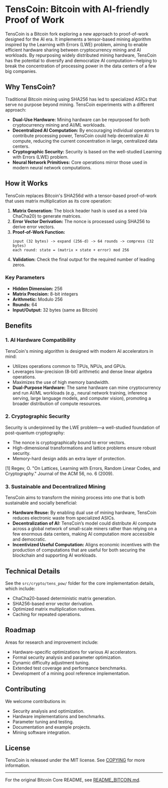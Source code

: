 # TensCoin: Bitcoin with AI-friendly Proof of Work

TensCoin is a Bitcoin fork exploring a new approach to proof-of-work designed for the AI era. It implements a tensor-based mining algorithm inspired by the Learning with Errors (LWE) problem, aiming to enable efficient hardware sharing between cryptocurrency mining and AI workloads. By repurposing widely distributed mining hardware, TensCoin has the potential to diversify and democratize AI computation—helping to break the concentration of processing power in the data centers of a few big companies.

## Why TensCoin?

Traditional Bitcoin mining using SHA256 has led to specialized ASICs that serve no purpose beyond mining. TensCoin experiments with a different approach:
- **Dual-Use Hardware:** Mining hardware can be repurposed for both cryptocurrency mining and AI/ML workloads.
- **Decentralized AI Computation:** By encouraging individual operators to contribute processing power, TensCoin could help decentralize AI compute, reducing the current concentration in large, centralized data centers.
- **Cryptographic Security:** Security is based on the well-studied Learning with Errors (LWE) problem.
- **Neural Network Primitives:** Core operations mirror those used in modern neural network computations.

## How it Works

TensCoin replaces Bitcoin's SHA256d with a tensor-based proof-of-work that uses matrix multiplication as its core operation:

1. **Matrix Generation:** The block header hash is used as a seed (via ChaCha20) to generate matrices.
2. **Error Vector Derivation:** The nonce is processed using SHA256 to derive error vectors.
3. **Proof-of-Work Function:**  
   ```
   input (32 bytes) -> expand (256-d) -> 64 rounds -> compress (32 bytes)
   each round: state = (matrix × state + error) mod 256
   ```
4. **Validation:** Check the final output for the required number of leading zeros.

### Key Parameters
- **Hidden Dimension:** 256
- **Matrix Precision:** 8-bit integers  
- **Arithmetic:** Modulo 256  
- **Rounds:** 64  
- **Input/Output:** 32 bytes (same as Bitcoin)

## Benefits

### 1. AI Hardware Compatibility
TensCoin's mining algorithm is designed with modern AI accelerators in mind:
- Utilizes operations common to TPUs, NPUs, and GPUs.
- Leverages low-precision (8-bit) arithmetic and dense linear algebra operations.
- Maximizes the use of high memory bandwidth.
- **Dual-Purpose Hardware:** The same hardware can mine cryptocurrency and run AI/ML workloads (e.g., neural network training, inference serving, large language models, and computer vision), promoting a broader distribution of compute resources.

### 2. Cryptographic Security
Security is underpinned by the LWE problem—a well-studied foundation of post-quantum cryptography:
- The nonce is cryptographically bound to error vectors.
- High-dimensional transformations and lattice problems ensure robust security.
- Memory-hard design adds an extra layer of protection.

[1] Regev, O. "On Lattices, Learning with Errors, Random Linear Codes, and Cryptography." Journal of the ACM 56, no. 6 (2009).

### 3. Sustainable and Decentralized Mining
TensCoin aims to transform the mining process into one that is both sustainable and socially beneficial:
- **Hardware Reuse:** By enabling dual use of mining hardware, TensCoin reduces electronic waste from specialized ASICs.
- **Decentralization of AI:** TensCoin’s model could distribute AI compute across a global network of small-scale miners rather than relying on a few enormous data centers, making AI computation more accessible and democratic.
- **Incentivized Useful Computation:** Aligns economic incentives with the production of computations that are useful for both securing the blockchain and supporting AI workloads.

## Technical Details

See the `src/crypto/tens_pow/` folder for the core implementation details, which include:
- ChaCha20-based deterministic matrix generation.
- SHA256-based error vector derivation.
- Optimized matrix multiplication routines.
- Caching for repeated operations.

## Roadmap

Areas for research and improvement include:
- Hardware-specific optimizations for various AI accelerators.
- Formal security analysis and parameter optimization.
- Dynamic difficulty adjustment tuning.
- Extended test coverage and performance benchmarks.
- Development of a mining pool reference implementation.

## Contributing

We welcome contributions in:
- Security analysis and optimization.
- Hardware implementations and benchmarks.
- Parameter tuning and testing.
- Documentation and example projects.
- Mining software integration.

## License

TensCoin is released under the MIT license. See [COPYING](COPYING) for more information.

---

For the original Bitcoin Core README, see [README_BITCOIN.md](README_BITCOIN.md).

